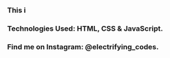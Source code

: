 ### This i

### Technologies Used: HTML, CSS & JavaScript.

### Find me on Instagram: @electrifying_codes.